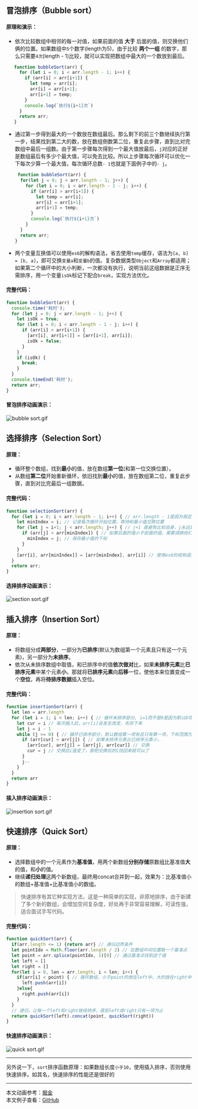 ## 冒泡排序（Bubble sort）
#### 原理和演示：  
 - 依次比较数组中相邻的每一对值，如果前面的值 **大于** 后面的值，则交换他们俩的位置。如果数组中`5`个数字(length为5)，由于比较 **两个一组** 的数字，那么只需要`4次`(length - 1)比较，就可以实现把数组中最大的一个数放到最后。  
 
 ```javascript
	function bubbleSort(arr) {
	  for (let i = 0; i < arr.length - 1; i++) {
	    if (arr[i] > arr[i+1]) {
	      let temp = arr[i];
	      arr[i] = arr[i+1];
	      arr[i+1] = temp;
	    }
	    console.log(`执行${i+1}次`)
	  }
	  return arr;
	}
 ```
 - 通过第一步得到最大的一个数放在数组最后。那么剩下的前三个数继续执行第一步，结果找到第二大的数，放在数组倒数第二位，重复此步骤，直到比对完数组中最后一组数。由于第一步骤每次得到一个最大值放最后，`j`对应的正好是数组最后有多少个最大值，可以免去比较。所以上步骤每次循环可以优化一下每次少算一个最大值，每次循环总数`- 1`也就是下面例子中的`- j`。
 
	```javascript
	 function bubbleSort(arr) {
	  for(let j = 0; j < arr.length - 1; j++) {
	    for (let i = 0; i < arr.length - 1 - j; i++) {
	      if (arr[i] > arr[i+1]) {
	        let temp = arr[i];
	        arr[i] = arr[i+1];
	        arr[i+1] = temp;
	      }
	      console.log(`执行${i+1}次`)
	    }
	  }
	  return arr;
	}
	```  
 - 两个变量互换值可以使用`es6`的解构语法，省去使用`temp`缓存，语法为`[a, b] = [b, a]`，即可交换`变量a`和`变量b`的值。复杂数据类型`Object`和`Array`都适用；如果第二个循环中的大小判断，一次都没有执行，说明当前这组数据是正序无需排序，用一个变量`isOk`标记下配合`break`，实现方法优化。  
 
#### 完整代码：
```javascript
function bubbleSort(arr) {
  console.time('耗时');
  for (let j = 0; j < arr.length - 1; j++) {
    let isOk = true;
    for (let i = 0; i < arr.length - 1 - j; i++) {
      if (arr[i] > arr[i+1]) {
        [arr[i], arr[i+1]] = [arr[i+1], arr[i]];
        isOk = false;
      }
    }
    if (isOk) {
      break;
    }
  }
  console.timeEnd('耗时');
  return arr;
}
```      
#### 冒泡排序动画演示：  
![bubble sort.gif](https://i.loli.net/2020/10/12/KWrN6slZTEFAuhv.gif)  
 
## 选择排序（Selection Sort）  
#### 原理：  
 - 循环整个数组，找到**最小**的值，放在数组**第一位**(和第一位交换位置）。
 - 从数组**第二位**开始重新循环，依旧找到**最小**的值，放在数组第二位，重复此步骤，直到对比完最后一组数据。    
 
#### 完整代码：    

```javascript
function selectionSort(arr) {
  for (let i = 0; i < arr.length - 1; i++) { // arr.length - 1是因为假定数组中n个数，比较需要两个数，所以只需要比较n-1次
    let minIndex = i; // 记录每次循环开始位置，等待和最小值交换位置
    for (let j = i+1; j < arr.length; j++) { // j+1 是避免比较自身，j永远是i的后一项，让他们俩做比较
      if (arr[j] < arr[minIndex]) { // 如果后面的值小于前面的值，需要调换他们俩位置
        minIndex = j; // 保存最小值的下标
      }
    }
    [arr[i], arr[minIndex]] = [arr[minIndex], arr[i]] // 使用es6的结构语法交换值，把最小值放到数组最前面
  }
  return arr;
}
```
#### 选择排序动画演示：  
![section sort.gif](https://i.loli.net/2020/10/12/ibLoIgDEnRJrUas.gif)

## 插入排序（Insertion Sort）
#### 原理：  
- 将数组分成**两部分**，一部分为**已排序**(默认为数组第一个元素且只有这一个元素)，另一部分为**未排序**。
- 依次从未排序数组中取值，和已排序中的值**依次做对**比，如果**未排序元素**比**已排序元素**中某个元素**小**，那就将**已排序元素**向**后移**一位，使他本来位置变成一个**空位**，再将**待排序数据**插入空位。   
 
#### 完整代码：

```javascript
function insertionSort(arr) {
  let len = arr.length
  for (let i = 1; i < len; i++) { // 循环未排序部分, i=1而不是0是因为默认0项为已排序部分
    let cur = i // 每次插入后，arr[i]会发生改变，先存下来
    let j = i - 1
    while (j >= 0) { // 循环已排序部分，默认数组第一项有且只有第一项，下标范围为(0 - (未排序元素下标-1))，也就是例子中的i-1
      if (arr[cur] < arr[j]) { // 如果未排序元素比已排序元素小，
        [arr[cur], arr[j]] = [arr[j], arr[cur]] // 交换
        cur = j // 交换后i值变了，那把交换后的i找回来就可以了
      }
      j--
    }
  }
  return arr
}
```    
#### 插入排序动画演示：  
![insertion sort.gif](https://i.loli.net/2020/10/12/5z82iWpVIJbLfu7.gif)    

## 快速排序（Quick Sort）  
#### 原理：
 - 选择数组中的一个元素作为**基准值**，用两个新数组**分别存储**原数组比基准值**大**的值，和**小**的值。  
 - 继续**递归处理**这两个新数组，最终用concat合并到一起，效果为：比基准值小的数组+基准值+比基准值小的数组。  
   
 > 快速排序有其它种实现方法，这是一种简单的实现，非原地排序，由于新建了多个新的数组，会增加空间复杂度，好处再于非常容易理解，可读性强，适合面试手写代码。    
 
#### 完整代码：  
```javascript
function quickSort(arr) { 
  if(arr.length <= 1) {return arr} // 递归边界条件
  let pointIdx = Math.floor(arr.length / 2) // 在数组中间位置取一个基准点
  let point = arr.splice(pointIdx, 1)[0] // 通过基准点找到这个值
  let left = []
  let right = []
  for(let i = 0, len = arr.length; i < len; i++) {
    if(arr[i] < point) { // 循环数组，小于point的放在left中，大的放在right中
      left.push(arr[i])
    }else{
      right.push(arr[i]) 
    }
  }
  // 递归，让每一个left和right继续排序，直到left或right只有一项为止
  return quickSort(left).concat(point, quickSort(right))
}  
```  
#### 快速排序动画演示：  
![quick sort.gif](https://i.loli.net/2020/10/12/DzWckAlLmVU9JuN.gif)   

<hr>     

另外说一下，`sort`排序函数原理：如果数组长度`小于10`，使用插入排序，否则使用快速排序。如其名，快速排序的性能还是很好的

<hr>

本文动画参考：[掘金](https://juejin.im/post/6844903444365443080)    
本文例子查看：[GitHub](https://github.com/codedance98/docs/tree/main/javascript_sort)